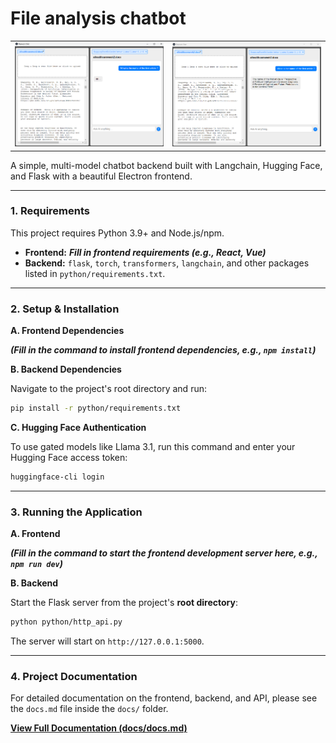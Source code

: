 # File analysis chatbot

<table>
  <tr>
    <td><img src="./docs/assets/chat_preview_1.png" alt="Chatbot Preview 1" width="400"></td>
    <td><img src="./docs/assets/chat_preview_2.png" alt="Chatbot Preview 2" width="400"></td>
  </tr>
</table>

A simple, multi-model chatbot backend built with Langchain, Hugging Face, and Flask with a beautiful Electron frontend.

---

### 1. Requirements

This project requires Python 3.9+ and Node.js/npm.

- **Frontend:** ___Fill in frontend requirements (e.g., React, Vue)___
- **Backend:** `flask`, `torch`, `transformers`, `langchain`, and other packages listed in `python/requirements.txt`.

---

### 2. Setup & Installation

**A. Frontend Dependencies**

___(Fill in the command to install frontend dependencies, e.g., `npm install`)___

**B. Backend Dependencies**

Navigate to the project's root directory and run:
```bash
pip install -r python/requirements.txt
```

**C. Hugging Face Authentication**

To use gated models like Llama 3.1, run this command and enter your Hugging Face access token:
```bash
huggingface-cli login
```

---

### 3. Running the Application

**A. Frontend**

___(Fill in the command to start the frontend development server here, e.g., `npm run dev`)___

**B. Backend**

Start the Flask server from the project's **root directory**:
```bash
python python/http_api.py
```
The server will start on `http://127.0.0.1:5000`.

---

### 4. Project Documentation

For detailed documentation on the frontend, backend, and API, please see the `docs.md` file inside the `docs/` folder.

[**View Full Documentation (docs/docs.md)**](./docs/docs.md)
